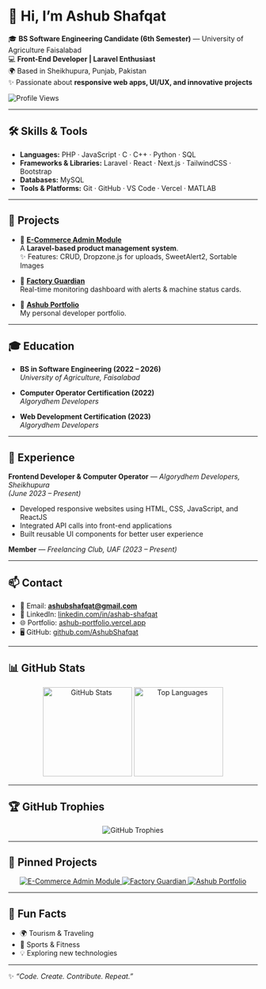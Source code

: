 # 👋 Hi, I’m Ashub Shafqat  

🎓 **BS Software Engineering Candidate (6th Semester)** — University of Agriculture Faisalabad  
💻 **Front-End Developer | Laravel Enthusiast**  
🌍 Based in Sheikhupura, Punjab, Pakistan  
✨ Passionate about **responsive web apps, UI/UX, and innovative projects**  

![Profile Views](https://komarev.com/ghpvc/?username=AshubShafqat&style=flat-square&color=blue)

---

## 🛠️ Skills & Tools  

- **Languages:** PHP · JavaScript · C · C++ · Python · SQL  
- **Frameworks & Libraries:** Laravel · React · Next.js · TailwindCSS · Bootstrap  
- **Databases:** MySQL  
- **Tools & Platforms:** Git · GitHub · VS Code · Vercel · MATLAB  

---

## 🚀 Projects  

- 🔹 **[E-Commerce Admin Module](https://github.com/AshubShafqat/ecommerce-admin-module)**  
  A **Laravel-based product management system**.  
  ✨ Features: CRUD, Dropzone.js for uploads, SweetAlert2, Sortable Images  

- 🔹 **[Factory Guardian](https://github.com/AshubShafqat/factoryguardian-frontend)**  
  Real-time monitoring dashboard with alerts & machine status cards.  

- 🔹 **[Ashub Portfolio](https://ashub-portfolio.vercel.app/)**  
  My personal developer portfolio.  

---

## 🎓 Education  

- **BS in Software Engineering (2022 – 2026)**  
  *University of Agriculture, Faisalabad*  

- **Computer Operator Certification (2022)**  
  *Algorydhem Developers*  

- **Web Development Certification (2023)**  
  *Algorydhem Developers*  

---

## 💼 Experience  

**Frontend Developer & Computer Operator** — *Algorydhem Developers, Sheikhupura*  
*(June 2023 – Present)*  
- Developed responsive websites using HTML, CSS, JavaScript, and ReactJS  
- Integrated API calls into front-end applications  
- Built reusable UI components for better user experience  

**Member** — *Freelancing Club, UAF* *(2023 – Present)*  

---

## 📫 Contact  

- 📧 Email: **ashubshafqat@gmail.com**  
- 💼 LinkedIn: [linkedin.com/in/ashab-shafqat](https://www.linkedin.com/in/ashab-shafqat)  
- 🌐 Portfolio: [ashub-portfolio.vercel.app](https://ashub-portfolio.vercel.app)  
- 🖥️ GitHub: [github.com/AshubShafqat](https://github.com/AshubShafqat)  

---

## 📊 GitHub Stats  

<p align="center">
  <img src="https://github-readme-stats.vercel.app/api?username=AshubShafqat&show_icons=true&theme=radical" alt="GitHub Stats" height="180"/>
  <img src="https://github-readme-stats.vercel.app/api/top-langs/?username=AshubShafqat&layout=compact&theme=radical" alt="Top Languages" height="180"/>
</p>

---

## 🏆 GitHub Trophies  

<p align="center">
  <img src="https://github-profile-trophy.vercel.app/?username=AshubShafqat&theme=radical&no-frame=true&margin-w=10&margin-h=10" alt="GitHub Trophies" />
</p>

---

## 📌 Pinned Projects  

<p align="center">
  <a href="https://github.com/AshubShafqat/ecommerce-admin-module" title="E-Commerce Admin Module">
    <img src="https://github-readme-stats.vercel.app/api/pin/?username=AshubShafqat&repo=ecommerce-admin-module&theme=radical" alt="E-Commerce Admin Module" />
  </a>
  <a href="https://github.com/AshubShafqat/factoryguardian-frontend" title="Factory Guardian">
    <img src="https://github-readme-stats.vercel.app/api/pin/?username=AshubShafqat&repo=factoryguardian-frontend&theme=radical" alt="Factory Guardian" />
  </a>
  <a href="https://github.com/AshubShafqat/Ashub-Portfolio-" title="Ashub Portfolio">
    <img src="https://github-readme-stats.vercel.app/api/pin/?username=AshubShafqat&repo=Ashub-Portfolio-&theme=radical" alt="Ashub Portfolio" />
  </a>
</p>

---

## 🎯 Fun Facts  

- 🌍 Tourism & Traveling  
- 🏏 Sports & Fitness  
- 💡 Exploring new technologies  

---

✨ *“Code. Create. Contribute. Repeat.”*  
